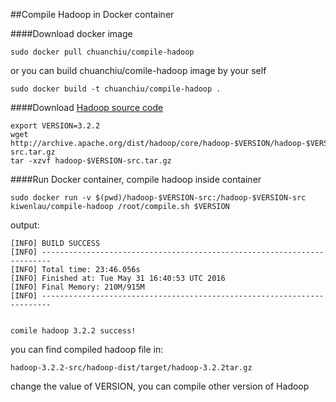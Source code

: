 ##Compile Hadoop in Docker container

####Download docker image

```
sudo docker pull chuanchiu/compile-hadoop
```

or you can build chuanchiu/comile-hadoop image by your self

```
sudo docker build -t chuanchiu/compile-hadoop .
```

####Download [Hadoop source code](http://archive.apache.org/dist/hadoop/core/)

```
export VERSION=3.2.2
wget http://archive.apache.org/dist/hadoop/core/hadoop-$VERSION/hadoop-$VERSION-src.tar.gz
tar -xzvf hadoop-$VERSION-src.tar.gz
```

####Run Docker container, compile hadoop inside container

```
sudo docker run -v $(pwd)/hadoop-$VERSION-src:/hadoop-$VERSION-src kiwenlau/compile-hadoop /root/compile.sh $VERSION
```

output:

```
[INFO] BUILD SUCCESS
[INFO] ------------------------------------------------------------------------
[INFO] Total time: 23:46.056s
[INFO] Finished at: Tue May 31 16:40:53 UTC 2016
[INFO] Final Memory: 210M/915M
[INFO] ------------------------------------------------------------------------


comile hadoop 3.2.2 success!
```

you can find compiled hadoop file in:

```
hadoop-3.2.2-src/hadoop-dist/target/hadoop-3.2.2tar.gz
```

change the value of VERSION, you can compile other version of Hadoop

```

